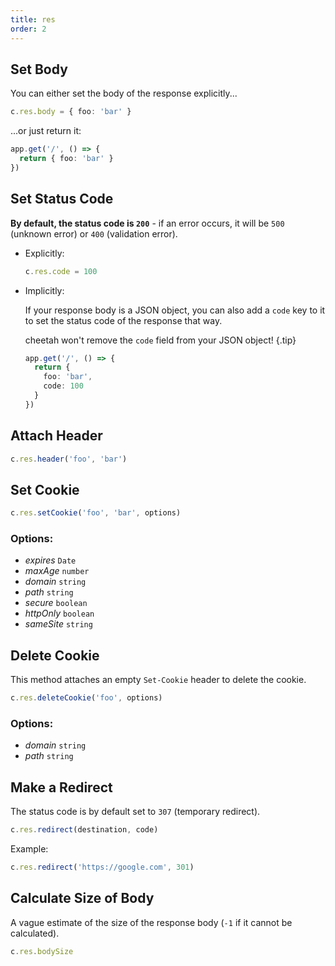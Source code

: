 ```yaml
---
title: res
order: 2
---
```


## Set Body

You can either set the body of the response explicitly...

```ts
c.res.body = { foo: 'bar' }
```

...or just return it:

```ts
app.get('/', () => {
  return { foo: 'bar' }
})
```

## Set Status Code

**By default, the status code is `200`** - if an error occurs, it will be `500`
(unknown error) or `400` (validation error).

- Explicitly:

  ```ts
  c.res.code = 100
  ```

- Implicitly:

  If your response body is a JSON object, you can also add a `code` key to it to set the status code of the response that way.

  cheetah won't remove the `code` field from your JSON object! {.tip}

  ```ts
  app.get('/', () => {
    return {
      foo: 'bar',
      code: 100
    }
  })
  ```

## Attach Header

```ts
c.res.header('foo', 'bar')
```

## Set Cookie

```ts
c.res.setCookie('foo', 'bar', options)
```

### Options:

- _expires_ `Date`
- _maxAge_ `number`
- _domain_ `string`
- _path_ `string`
- _secure_ `boolean`
- _httpOnly_ `boolean`
- _sameSite_ `string`

## Delete Cookie

This method attaches an empty `Set-Cookie` header to delete the cookie.

```ts
c.res.deleteCookie('foo', options)
```

### Options:

- _domain_ `string`
- _path_ `string`

## Make a Redirect

The status code is by default set to `307` (temporary redirect).

```ts
c.res.redirect(destination, code)
```

Example:

```ts
c.res.redirect('https://google.com', 301)
```

## Calculate Size of Body

A vague estimate of the size of the response body (`-1` if it cannot be calculated).

```ts
c.res.bodySize
```
